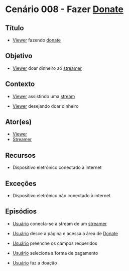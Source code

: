 # Cenário 008 - Fazer [Donate](Donate)

## Título
* [Viewer](Viewer) fazendo [donate](Donate)

## Objetivo
* [Viewer](Viewer) doar dinheiro ao [streamer](Streamer)


## Contexto
* [Viewer](Viewer) assistindo uma [stream](Streamer)

* [Viewer](Viewer) desejando doar dinheiro	

## Ator(es)
* [Viewer](Viewer)
* [Streamer](Streamer)


## Recursos
* Dispositivo eletrônico conectado à internet

## Exceções
* Dispositivo eletrônico não conectado à internet

## Episódios
* [Usuário](User) conecta-se à stream de um [streamer](Streamer)

* [Usuário](User) desce a página e acessa a área de [Donate](Donate)
* [Usuário](User) preenche os campos requeridos
* [Usuário](User) seleciona a forma de pagamento
* [Usuário](User) faz a doação
